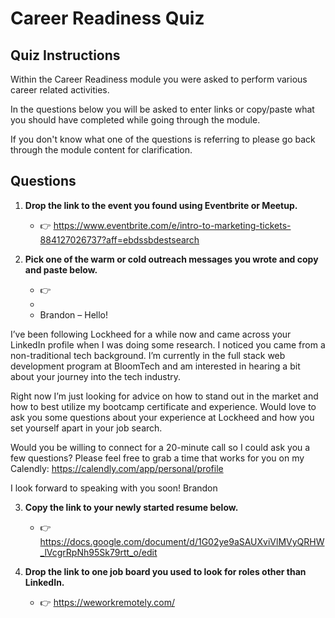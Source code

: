 # Career Readiness Quiz

## Quiz Instructions

Within the Career Readiness module you were asked to perform various career related activities.

In the questions below you will be asked to enter links or copy/paste what you should have completed while going through the module.

If you don't know what one of the questions is referring to please go back through the module content for clarification.

## Questions

1. **Drop the link to the event you found using Eventbrite or Meetup.**
    - 👉 https://www.eventbrite.com/e/intro-to-marketing-tickets-884127026737?aff=ebdssbdestsearch

2. **Pick one of the warm or cold outreach messages you wrote and copy and paste below.**
    - 👉
    -
    - Brandon – Hello!

I’ve been following Lockheed  for a while now and came across your LinkedIn profile when I was doing some research. I noticed you came from a non-traditional tech background. I’m currently in the full stack web development program at BloomTech and am interested in hearing a bit about your journey into the tech industry.

Right now I’m just looking for advice on how to stand out in the market and how to best utilize my bootcamp certificate and experience. Would love to ask you some questions about your experience at Lockheed and how you set yourself apart in your job search.

Would you be willing to connect for a 20-minute call so I could ask you a few questions? Please feel free to grab a time that works for you on my Calendly: https://calendly.com/app/personal/profile 

I look forward to speaking with you soon!
Brandon


3. **Copy the link to your newly started resume below.**
    - 👉 https://docs.google.com/document/d/1G02ye9aSAUXviVlMVyQRHW_lVcgrRpNh95Sk79rtt_o/edit

4. **Drop the link to one job board you used to look for roles other than LinkedIn.**
    - 👉 https://weworkremotely.com/
